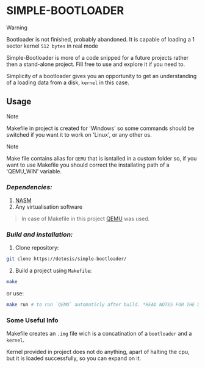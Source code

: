 # SIMPLE-BOOTLOADER

> [!WARNING]  
> Bootloader is not finished, probably abandoned. It is capable of loading a 1 sector kernel `512 bytes` in real mode

Simple-Bootloader is more of a code snipped for a future projects rather then a stand-alone project. Fill free to use and explore it if you need to.

Simplicity of a bootloader gives you an opportunity to get an understanding of a loading data from a disk, `kernel` in this case.

## Usage

> [!NOTE]  
> Makefile in project is created for 'Windows' so some commands should be switched if you want it to work on 'Linux', or any other os.

> [!NOTE]  
> Make file contains alias for `QEMU` that is isntalled in a custom folder
> so, if you want to use Makefile you should correct the installating path 
> of a 'QEMU_WIN' variable.

### _Dependencies:_
1. [NASM](https://www.nasm.us/)
2. Any virtualisation software
> In case of Makefile in this project [QEMU](https://www.qemu.org/) was used.

### _Build and installation:_
1. Clone repository:
```bash
git clone https://detosis/simple-bootloader/
```
2. Build a project using `Makefile`:
```bash
make
```
or use:
```bash
make run # to run `QEMU` automaticly after build. *READ NOTES FOR THE USAGE FIRST*
```

### Some Useful Info

Makefile creates an `.img` file wich is a concatination of a `bootloader` and a `kernel`. 

Kernel provided in project does not do anything, apart of halting the cpu, but it is loaded successfully, so you can expand on it.